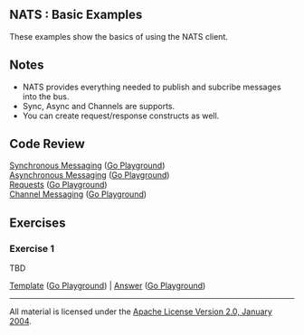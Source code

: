 ## NATS : Basic Examples

These examples show the basics of using the NATS client.

## Notes

* NATS provides everything needed to publish and subcribe messages into the bus.
* Sync, Async and Channels are supports.
* You can create request/response constructs as well.

## Code Review

[Synchronous Messaging](sync/main.go) ([Go Playground](http://play.golang.org/p/ZWTXLFuLRH))  
[Asynchronous Messaging](async/main.go) ([Go Playground](http://play.golang.org/p/EW34xIuS9P))  
[Requests](request/main.go) ([Go Playground](http://play.golang.org/p/CjqFQrxYel))  
[Channel Messaging](channels/main.go) ([Go Playground](http://play.golang.org/p/eZofyzr96R))

## Exercises

### Exercise 1

TBD

[Template]() ([Go Playground]()) | 
[Answer]() ([Go Playground]())
___
All material is licensed under the [Apache License Version 2.0, January 2004](http://www.apache.org/licenses/LICENSE-2.0).
